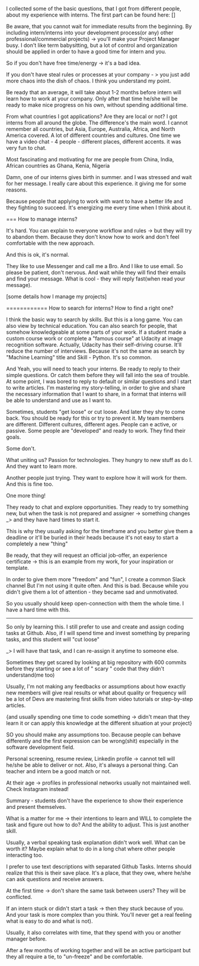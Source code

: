 I collected some of the basic questions, that I got from different people,
about my experience with interns. The first part can be found here: []

Be aware, that you cannot wait for immediate results from the beginning.
By including intern/interns into your development process(or any) other professional/commercial projects) -> you'll
make your Project Manager busy. I don't like term babysitting, but a lot of control and organization should be applied in order to have a good time for intern and you.

So if you don't have free time/energy -> it's a bad idea.

If you don't have steal rules or processes at your company - > you just add more chaos into the dish of chaos.
I think you understand my point.

Be ready that an average, it will take about 1-2 months before intern will learn how to work at your company.
Only after that time he/she will be ready to make nice progress on his own, without spending additional time.


From what countries I got applications? Are they are local or not?
I got interns from all around the globe.
The difference's the main word. I cannot remember all countries, but Asia, Europe, Australia, Africa, and North America covered.
A lot of different countries and cultures.
One time we have a video chat - 4 people - different places, different accents. it was very fun to chat.

Most fascinating and motivating for me are people from China, India, African countries as Ghana, Kenia, Nigeria

Damn, one of our interns gives birth in summer. and I was stressed and wait for her message.
I really care about this experience.
it giving me for some reasons.

Because people that applying to work with want to have a better life and they fighting to succeed.
It's energizing me every time when I think about it.


===
How to manage interns?

It's hard. You can explain to everyone workflow and rules -> but they will try to abandon them.
Because they don't know how to work and don't feel comfortable with the new approach.

And this is ok, it's normal.

They like to use Messenger and call me a Bro.
And I like to use email. So please be patient, don't nervous. And wait while they will find their emails and find your message.
What is cool -  they will reply fast(when read your message).

[some details how I manage my projects]

============
How to search for interns? How to find a right one?

I think the basic way to search by skills. But this is a long game.
You can also view by technical education. You can also search for people, that somehow
knowledgeable at some parts of your work.
If a student made a custom course work or complete a "famous course" at Udacity at image recognition software.
Actually, Udacity has their self-driving course.
It'll reduce the number of interviews.
Because it's not the same as search by "Machine Learning" title and Skill - Python.
It's so common.


And Yeah, you will need to teach your interns.
Be ready to reply to their simple questions. Or catch them before they will fall into the sea of trouble. At some point, I was bored to reply to default or similar questions and I start to write articles.
I'm mastering my story-telling, in order to give and share the necessary information that I want to share, in a format that interns will be able to understand and use as I want to.


Sometimes, students "get loose" or cut loose.
And later they shy to come back.
You should be ready for this or try to prevent it.
My team members are different.
Different cultures, different ages.
People can e active, or passive.
Some people are "developed" and ready to work. They find their goals.

Some don't.

What uniting us? Passion for technologies.
They hungry to new stuff as do I.
And they want to learn more.


Another people just trying. They want to explore how it will work for them.
And this is fine too.



One more thing!

They ready to chat and explore opportunities.
They ready to try something new, but when the task is not prepared and assigner -> something changes _>
and they have hard times to start it.

This is why they usually asking for the timeframe and you better give them a deadline or it'll be buried in their heads because it's not easy to start a completely a new "thing"


Be ready, that they will request an official job-offer, an experience certificate ->
this is an example from my work, for your inspiration or template.

In order to give them more "freedom" and "fun", I create a common Slack channel
But I'm not using it quite often. And this is bad. Because while you didn't give them a lot of attention - they became sad and unmotivated.

So you usually should keep open-connection with them the whole time.
I have a hard time with this.


----

So only by learning this. I still prefer to use and create and assign coding tasks at Github.
Also, if I will spend time and invest something by preparing tasks, and this student will "cut loose"

_> I will have that task, and I can re-assign it anytime to someone else.


Sometimes they get scared by looking at big repository with 600 commits before they starting or see a lot of " scary " code   that they didn't understand(me too)

Usually, I'm not making any feedbacks or assumptions about how exactly new members will give real results or
what about quality or frequency will be a lot of Devs are mastering
first skills from video tutorials or step-by-step articles.


{and usually spending one time to code something -> didn't mean that they learn it
or can apply this knowledge at the different situation at your project}

SO you should make any assumptions too.
Because people can behave differently and the first expression can be wrong(shit)
especially in the software development field.

Personal screening, resume review, Linkedin profile -> cannot tell will he/she be able to deliver or not.
Also, it's always a personal thing. Can teacher and intern be a good match or not.



At their age -> profiles in professional networks usually not maintained well.
Check Instagram instead!

Summary - students don't have the experience to show their experience and present themselves.

What is a matter for me -> their intentions to learn and WILL to complete the task and figure out how to do?
And the ability to adjust. This is just another skill.

Usually, a verbal speaking task explanation didn't work well.
What can be worth it? Maybe explain what to do in a long chat where other people interacting too.

I prefer to use text descriptions with separated Github Tasks.
Interns should realize that this is their save place.
It's a place, that they owe, where he/she can ask questions and receive answers.

At the first time -> don't share the same task between users?
They will be conflicted.

If an intern stuck or didn't start a task -> then they stuck because of you.
And your task is more complex than you think. You'll never get a real feeling what is easy to do and what is not).


Usually, it also correlates with time, that they spend with you or another manager before.

After a few months of working together and will be an active participant but they all require a tie, to "un-freeze" and be comfortable.
